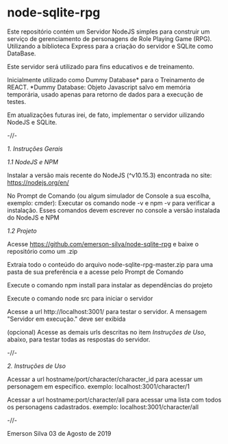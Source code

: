# node-sqlite-rpg

Este repositório contém um Servidor NodeJS simples para construir um serviço de gerenciamento de personagens de Role Playing Game (RPG). Utilizando a biblioteca Express para a criação do servidor e SQLite como DataBase.

Este servidor será utilizado para fins educativos e de treinamento.

Inicialmente utilizado como Dummy Database* para o Treinamento de REACT.
*Dummy Database: Objeto Javascript salvo em memória temporária, usado apenas para retorno de dados para a execução de testes.

Em atualizações futuras irei, de fato, implementar o servidor uilizando NodeJS e SQLite.


-//-


*1. Instruções Gerais*

*1.1 NodeJS e NPM*

Instalar a versão mais recente do NodeJS (^v10.15.3) encontrada no site: https://nodejs.org/en/

No Prompt de Comando (ou algum simulador de Console a sua escolha, exemplo: cmder): Executar os comando node -v e npm -v para verificar a instalação. Esses comandos devem escrever no console a versão instalada do NodeJS e NPM

*1.2 Projeto*

Acesse https://github.com/emerson-silva/node-sqlite-rpg e baixe o repositório como um .zip

Extraia todo o conteúdo do arquivo node-sqlite-rpg-master.zip para uma pasta de sua preferência e a acesse pelo Prompt de Comando

Execute o comando npm install para instalar as dependências do projeto

Execute o comando node src para iniciar o servidor

Acesse a url http://localhost:3001/ para testar o servidor. A mensagem "Servidor em execução." deve ser exibida

(opcional) Acesse as demais urls descritas no item *Instruções de Uso*, abaixo, para testar todas as respostas do servidor.


-//-


*2. Instruções de Uso*

Acessar a url hostname/port/character/character_id para acessar um personagem em específico.
exemplo: localhost:3001/character/1

Acessar a url hostname:port/character/all para acessar uma lista com todos os personagens cadastrados.
exemplo: localhost:3001/character/all


-//-


Emerson Silva
03 de Agosto de 2019
